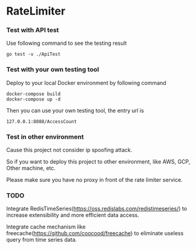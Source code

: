 # RateLimiter

### Test with API test
Use following command to see the testing result

```shell
go test -v ./ApiTest
```

### Test with your own testing tool

Deploy to your local Docker environment by following command

```shell
docker-compose build
docker-compose up -d
```

Then you can use your own testing tool, the entry url is

```shell
127.0.0.1:8088/AccessCount
```

### Test in other environment

Cause this project not consider ip spoofing attack.

So if you want to deploy this project to other environment, like AWS, GCP, Other machine, etc.

Please make sure you have no proxy in front of the rate limiter service.

### TODO

Integrate RedisTimeSeries(https://oss.redislabs.com/redistimeseries/) to increase extensibility and more efficient data access. 


Integrate cache mechanism like freecache(https://github.com/coocood/freecache) to eliminate useless query from time series data.
